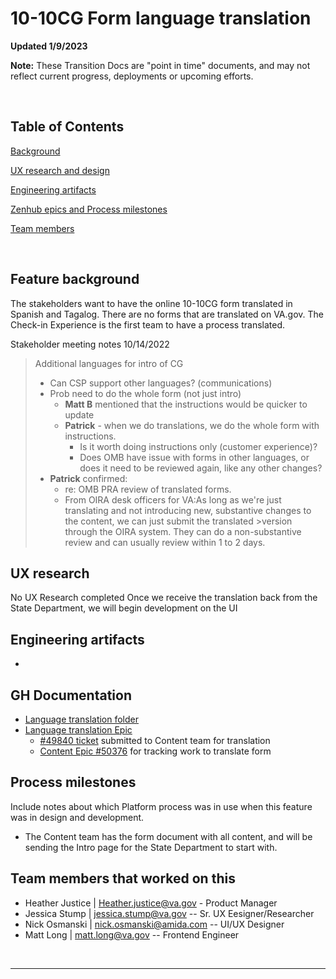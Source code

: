 # 10-10CG Form language translation

**Updated 1/9/2023**

**Note:** These Transition Docs are "point in time" documents, and may not reflect current progress, deployments or upcoming efforts.

<br>


## Table of Contents
[Background](#feature-background)

[UX research and design](#ux-research)

[Engineering artifacts](#engineering-artifacts)

[Zenhub epics and Process milestones](#zenhub-epics)

[Team members](#team-members-that-worked-on-this)

<br>

## Feature background
The stakeholders want to have the online 10-10CG form translated in Spanish and Tagalog.  There are no forms that are translated on VA.gov.  The Check-in Experience is the first team to have a process translated.

Stakeholder meeting notes 10/14/2022
>Additional languages for intro of CG
>- Can CSP support other languages? (communications)
>- Prob need to do the whole form (not just intro)
>     - **Matt B** mentioned that the instructions would be quicker to update 
>     - **Patrick** - when we do translations, we do the whole form with instructions.
>          - Is it worth doing instructions only (customer experience)?
>          - Does OMB have issue with forms in other languages, or does it need to be reviewed again, like any other changes?
>- **Patrick** confirmed:
>     - re: OMB PRA review of translated forms.
>     - From OIRA desk officers for VA:As long as we're just translating and not introducing new, substantive changes to the content, we can just submit the translated >version through the OIRA system. They can do a non-substantive review and can usually review within 1 to 2 days.



## UX research 
No UX Research completed
Once we receive the translation back from the State Department, we will begin development on the UI

## Engineering artifacts
- 

## GH Documentation
- [Language translation folder](https://github.com/department-of-veterans-affairs/va.gov-team/tree/master/products/caregivers/Form%20Language%20Translation)
- [Language translation Epic](https://app.zenhub.com/workspaces/10-10-health-apps-5fff0cfd1462b6000e320fc7/issues/gh/department-of-veterans-affairs/va.gov-team/48572)
     - [#49840 ticket](https://github.com/department-of-veterans-affairs/va.gov-team/issues/49840) submitted to Content team for translation
     - [Content Epic #50376](https://github.com/department-of-veterans-affairs/va.gov-team/issues/50376) for tracking work to translate form



## Process milestones
Include notes about which Platform process was in use when this feature was in design and development.

- The Content team has the form document with all content, and will be sending the Intro page for the State Department to start with.


## Team members that worked on this
- Heather Justice | Heather.justice@va.gov - Product Manager
- Jessica Stump | jessica.stump@va.gov -- Sr. UX Eesigner/Researcher
- Nick Osmanski | nick.osmanski@amida.com -- UI/UX Designer
- Matt Long | matt.long@va.gov -- Frontend Engineer

<br>

---
